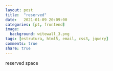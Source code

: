 ```yaml
---
layout: post
title:  "reserved"
date:   2021-01-09 20:09:00
categories: [pt, frontend]
image:
  background: witewall_3.png
tags: [estrutura, html5, email, css3, jquery]
comments: true
share: true
---
```

reserved space
